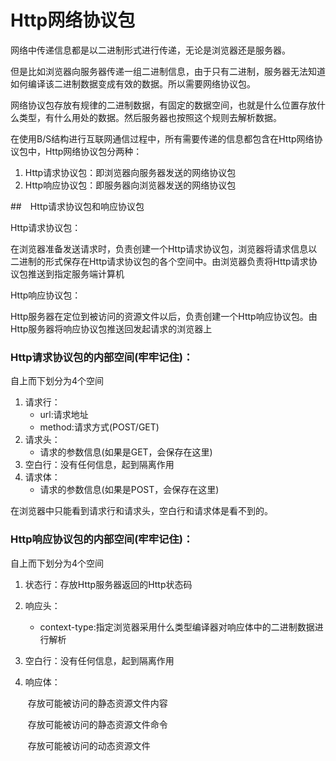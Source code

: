 # Http网络协议包

网络中传递信息都是以二进制形式进行传递，无论是浏览器还是服务器。

但是比如浏览器向服务器传递一组二进制信息，由于只有二进制，服务器无法知道如何编译该二进制数据变成有效的数据。所以需要网络协议包。

网络协议包存放有规律的二进制数据，有固定的数据空间，也就是什么位置存放什么类型，有什么用处的数据。然后服务器也按照这个规则去解析数据。



在使用B/S结构进行互联网通信过程中，所有需要传递的信息都包含在Http网络协议包中，Http网络协议包分两种：

1. Http请求协议包：即浏览器向服务器发送的网络协议包
2. Http响应协议包：即服务器向浏览器发送的网络协议包



##　Http请求协议包和响应协议包

Http请求协议包：

​			在浏览器准备发送请求时，负责创建一个Http请求协议包，浏览器将请求信息以二进制的形式保存在Http请求协议包的各个空间中。由浏览器负责将Http请求协议包推送到指定服务端计算机

Http响应协议包：

​			Http服务器在定位到被访问的资源文件以后，负责创建一个Http响应协议包。由Http服务器将响应协议包推送回发起请求的浏览器上



### Http请求协议包的内部空间(牢牢记住)：

自上而下划分为4个空间

1. 请求行：
    - url:请求地址
    - method:请求方式(POST/GET)
2. 请求头：
    - 请求的参数信息(如果是GET，会保存在这里)
3. 空白行：没有任何信息，起到隔离作用
4. 请求体：
    - 请求的参数信息(如果是POST，会保存在这里)



在浏览器中只能看到请求行和请求头，空白行和请求体是看不到的。



### Http响应协议包的内部空间(牢牢记住)：

自上而下划分为4个空间

1. 状态行：存放Http服务器返回的Http状态码

2. 响应头：

    - context-type:指定浏览器采用什么类型编译器对响应体中的二进制数据进行解析

3. 空白行：没有任何信息，起到隔离作用

4. 响应体：

    ​			存放可能被访问的静态资源文件内容

    ​			存放可能被访问的静态资源文件命令

    ​			存放可能被访问的动态资源文件

